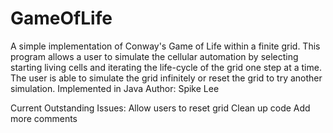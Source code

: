 # GameOfLife

A simple implementation of Conway's Game of Life within a finite grid.
This program allows a user to simulate the cellular automation by selecting starting living cells and iterating the life-cycle of the grid one step at a time.
The user is able to simulate the grid infinitely or reset the grid to try another simulation.
Implemented in Java
Author: Spike Lee

Current Outstanding Issues:
Allow users to reset grid
Clean up code
Add more comments

